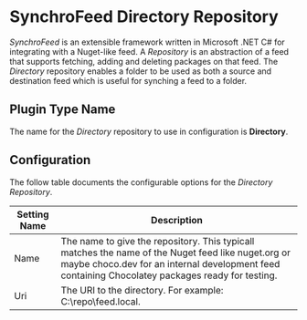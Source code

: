 # SynchroFeed Directory Repository
*SynchroFeed* is an extensible framework written in Microsoft .NET C# for integrating with a Nuget-like feed. A *Repository* 
is an abstraction of a feed that supports fetching, adding and deleting packages on that feed. The *Directory* repository 
enables a folder to be used as both a source and destination feed which is useful for synching a feed to a folder.

## Plugin Type Name
The name for the *Directory* repository to use in configuration is **Directory**.

## Configuration
The follow table documents the configurable options for the *Directory* *Repository*.

| Setting Name      | Description |
| ----------------- | ----------- |
| Name              | The name to give the repository. This typicall matches the name of the Nuget feed like nuget.org or maybe choco.dev for an internal development feed containing Chocolatey packages ready for testing. |
| Uri               | The URI to the directory. For example: C:\repo\feed.local. |
